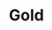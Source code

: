 ---
title: Gold
price: R80 000
limit: 4
logo: diamond.png
large-logo: diamond-large.png
logo_size: 120

# Expo info
expo: yes
expo_space: 3x3m
banners: 3
stand: 555_ Dev Conference 2020_CPT_Gold 3 x 3m.pdf
furniture: Standard with cocktail table and two chairs. Additional furniture options are available at a extra cost
stand_style: Corner tension fabric    

#benefits
speakerSlot: yes
passes: 3
discount_disabled: false

brand_benefits:
    - Logo on podium in keynote room
    - Logo on hanging banners in keynote room

exclusive:
    - Exclusive logo branding on delegate eco-friendly notebooks

sold_out: no
order: 30
---